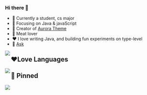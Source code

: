 ### Hi there 👋

-  :ram: Currently a student, cs major
- :orange_book: Focusing on Java & javaScript
- :hammer: Creator of [Aurora Theme](https://github.com/vuepress-aurora/vuepress-theme-aurora)
- :meat_on_bone: Meat lover
- ❤️ I love writing Java, and building fun experiments on type-level
- 💬 [Ask](tencent://message/?uin=2291308094) 

<img align='left' src="https://github-readme-stats.vercel.app/api?username=qsyyke" style=""/>



## ❤️Love Languages

<img  align='left'  src="https://github-readme-stats.vercel.app/api/top-langs/?username=qsyyke&langs_count=8&layout=compact"/>

## :hammer: Pinned



<a href="https://github.com/vuepress-aurora/vuepress-theme-aurora">
  <img align="center" src="https://github-readme-stats.vercel.app/api/pin/?username=vuepress-aurora&repo=vuepress-theme-aurora" />
</a>


